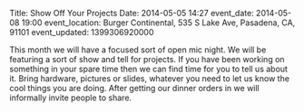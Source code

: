 Title: Show Off Your Projects
Date: 2014-05-05 14:27
event_date: 2014-05-08 19:00
event_location: Burger Continental, 535 S Lake Ave, Pasadena, CA, 91101
event_updated: 1399306920000

This month we will have a focused sort of open mic night. We will be featuring
a sort of show and tell for projects. If you have been working on something in
your spare time then we can find time for you to tell us about it. Bring
hardware, pictures or slides, whatever you need to let us know the cool things
you are doing. After getting our dinner orders in we will informally invite
people to share.



